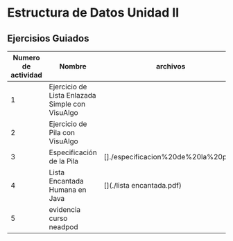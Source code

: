 # Estructura de Datos Unidad II

## Ejercisios Guiados

| Numero de actividad | Nombre | archivos |
|--------|------|--------------------------|
| 1    |Ejercicio de Lista Enlazada Simple con VisuAlgo  | [](./ListaEnlazada.pdf) |
| 2   | Ejercicio de Pila con VisuAlgo | [](./pilas.pdf) |
| 3    |Especificación de la Pila| []./especificacion%20de%20la%20pilas |
| 4    |Lista Encantada Humana en Java| [](./lista encantada.pdf)|
| 5 | evidencia curso neadpod| [](./nearpod.pdf) |
